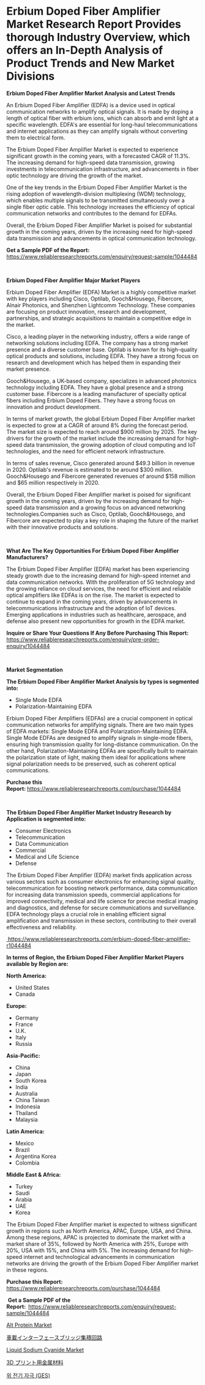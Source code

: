 <p><h1>Erbium Doped Fiber Amplifier Market Research Report Provides thorough Industry Overview, which offers an In-Depth Analysis of Product Trends and New Market Divisions</h1></p><p><strong>Erbium Doped Fiber Amplifier Market Analysis and Latest Trends</strong></p>
<p><p>An Erbium Doped Fiber Amplifier (EDFA) is a device used in optical communication networks to amplify optical signals. It is made by doping a length of optical fiber with erbium ions, which can absorb and emit light at a specific wavelength. EDFA's are essential for long-haul telecommunications and internet applications as they can amplify signals without converting them to electrical form.</p><p>The Erbium Doped Fiber Amplifier Market is expected to experience significant growth in the coming years, with a forecasted CAGR of 11.3%. The increasing demand for high-speed data transmission, growing investments in telecommunication infrastructure, and advancements in fiber optic technology are driving the growth of the market.</p><p>One of the key trends in the Erbium Doped Fiber Amplifier Market is the rising adoption of wavelength-division multiplexing (WDM) technology, which enables multiple signals to be transmitted simultaneously over a single fiber optic cable. This technology increases the efficiency of optical communication networks and contributes to the demand for EDFAs.</p><p>Overall, the Erbium Doped Fiber Amplifier Market is poised for substantial growth in the coming years, driven by the increasing need for high-speed data transmission and advancements in optical communication technology.</p></p>
<p><strong>Get a Sample PDF of the Report:&nbsp;</strong> <a href="https://www.reliableresearchreports.com/enquiry/request-sample/1044484">https://www.reliableresearchreports.com/enquiry/request-sample/1044484</a></p>
<p>&nbsp;</p>
<p><strong>Erbium Doped Fiber Amplifier Major Market Players</strong></p>
<p><p>Erbium Doped Fiber Amplifier (EDFA) Market is a highly competitive market with key players including Cisco, Optilab, Gooch&Housego, Fibercore, Alnair Photonics, and Shenzhen Lightcomm Technology. These companies are focusing on product innovation, research and development, partnerships, and strategic acquisitions to maintain a competitive edge in the market.</p><p>Cisco, a leading player in the networking industry, offers a wide range of networking solutions including EDFA. The company has a strong market presence and a diverse customer base. Optilab is known for its high-quality optical products and solutions, including EDFA. They have a strong focus on research and development which has helped them in expanding their market presence.</p><p>Gooch&Housego, a UK-based company, specializes in advanced photonics technology including EDFA. They have a global presence and a strong customer base. Fibercore is a leading manufacturer of specialty optical fibers including Erbium Doped Fibers. They have a strong focus on innovation and product development.</p><p>In terms of market growth, the global Erbium Doped Fiber Amplifier market is expected to grow at a CAGR of around 8% during the forecast period. The market size is expected to reach around $900 million by 2025. The key drivers for the growth of the market include the increasing demand for high-speed data transmission, the growing adoption of cloud computing and IoT technologies, and the need for efficient network infrastructure.</p><p>In terms of sales revenue, Cisco generated around $49.3 billion in revenue in 2020. Optilab's revenue is estimated to be around $300 million. Gooch&Housego and Fibercore generated revenues of around $158 million and $65 million respectively in 2020.</p><p>Overall, the Erbium Doped Fiber Amplifier market is poised for significant growth in the coming years, driven by the increasing demand for high-speed data transmission and a growing focus on advanced networking technologies.Companies such as Cisco, Optilab, Gooch&Housego, and Fibercore are expected to play a key role in shaping the future of the market with their innovative products and solutions.</p></p>
<p>&nbsp;</p>
<p><strong>What Are The Key Opportunities For Erbium Doped Fiber Amplifier Manufacturers?</strong></p>
<p><p>The Erbium Doped Fiber Amplifier (EDFA) market has been experiencing steady growth due to the increasing demand for high-speed internet and data communication networks. With the proliferation of 5G technology and the growing reliance on cloud services, the need for efficient and reliable optical amplifiers like EDFAs is on the rise. The market is expected to continue to expand in the coming years, driven by advancements in telecommunications infrastructure and the adoption of IoT devices. Emerging applications in industries such as healthcare, aerospace, and defense also present new opportunities for growth in the EDFA market.</p></p>
<p><strong>Inquire or Share Your Questions If Any Before Purchasing This Report:</strong> <a href="https://www.reliableresearchreports.com/enquiry/pre-order-enquiry/1044484">https://www.reliableresearchreports.com/enquiry/pre-order-enquiry/1044484</a></p>
<p>&nbsp;</p>
<p><strong>Market Segmentation</strong></p>
<p><strong>The Erbium Doped Fiber Amplifier Market Analysis by types is segmented into:</strong></p>
<p><ul><li>Single Mode EDFA</li><li>Polarization-Maintaining EDFA</li></ul></p>
<p><p>Erbium Doped Fiber Amplifiers (EDFAs) are a crucial component in optical communication networks for amplifying signals. There are two main types of EDFA markets: Single Mode EDFA and Polarization-Maintaining EDFA. Single Mode EDFAs are designed to amplify signals in single-mode fibers, ensuring high transmission quality for long-distance communication. On the other hand, Polarization-Maintaining EDFAs are specifically built to maintain the polarization state of light, making them ideal for applications where signal polarization needs to be preserved, such as coherent optical communications.</p></p>
<p><strong>Purchase this Report:&nbsp;</strong><a href="https://www.reliableresearchreports.com/purchase/1044484">https://www.reliableresearchreports.com/purchase/1044484</a></p>
<p>&nbsp;</p>
<p><strong>The Erbium Doped Fiber Amplifier Market Industry Research by Application is segmented into:</strong></p>
<p><ul><li>Consumer Electronics</li><li>Telecommunication</li><li>Data Communication</li><li>Commercial</li><li>Medical and Life Science</li><li>Defense</li></ul></p>
<p><p>The Erbium Doped Fiber Amplifier (EDFA) market finds application across various sectors such as consumer electronics for enhancing signal quality, telecommunication for boosting network performance, data communication for increasing data transmission speeds, commercial applications for improved connectivity, medical and life science for precise medical imaging and diagnostics, and defense for secure communications and surveillance. EDFA technology plays a crucial role in enabling efficient signal amplification and transmission in these sectors, contributing to their overall effectiveness and reliability.</p></p>
<p><a href="https://www.reliableresearchreports.com/erbium-doped-fiber-amplifier-r1044484">&nbsp;https://www.reliableresearchreports.com/erbium-doped-fiber-amplifier-r1044484</a></p>
<p><strong>In terms of Region, the Erbium Doped Fiber Amplifier Market Players available by Region are:</strong></p>
<p>
    <p> <strong> North America: </strong>
        <ul>
            <li>United States</li>
            <li>Canada</li>
        </ul>
        </p> 
    <p> <strong> Europe: </strong>
        <ul>
            <li>Germany</li>
            <li>France</li>
            <li>U.K.</li>
            <li>Italy</li>
            <li>Russia</li>
        </ul>
        </p> 
    <p> <strong> Asia-Pacific: </strong>
        <ul>
            <li>China</li>
            <li>Japan</li>
            <li>South Korea</li>
            <li>India</li>
            <li>Australia</li>
            <li>China Taiwan</li>
            <li>Indonesia</li>
            <li>Thailand</li>
            <li>Malaysia</li>
        </ul>
        </p> 
    <p> <strong> Latin America: </strong>
        <ul>
            <li>Mexico</li>
            <li>Brazil</li>
            <li>Argentina Korea</li>
            <li>Colombia</li>
        </ul>
        </p> 
    <p> <strong> Middle East & Africa: </strong>
        <ul>
            <li>Turkey</li>
            <li>Saudi</li>
            <li>Arabia</li>
            <li>UAE</li>
            <li>Korea</li>
        </ul>
    </p>
    </p>
<p><p>The Erbium Doped Fiber Amplifier market is expected to witness significant growth in regions such as North America, APAC, Europe, USA, and China. Among these regions, APAC is projected to dominate the market with a market share of 35%, followed by North America with 25%, Europe with 20%, USA with 15%, and China with 5%. The increasing demand for high-speed internet and technological advancements in communication networks are driving the growth of the Erbium Doped Fiber Amplifier market in these regions.</p></p>
<p><strong>Purchase this Report: </strong><a href="https://www.reliableresearchreports.com/purchase/1044484">https://www.reliableresearchreports.com/purchase/1044484</a></p>
<p>&nbsp;<strong>Get a Sample PDF of the Report:&nbsp;&nbsp;</strong><a href="https://www.reliableresearchreports.com/enquiry/request-sample/1044484">https://www.reliableresearchreports.com/enquiry/request-sample/1044484</a></p>
<p><strong></strong></p>
<p><p><a href="https://issuu.com/reportprime-2/docs/alt-protein-market-size-2030.pptx">Alt Protein Market</a></p><p><a href="https://github.com/tanyaali3/Market-Research-Report-List-1/blob/main/2057246112501.md">車載インターフェースブリッジ集積回路</a></p><p><a href="https://github.com/yoshih12/Market-Research-Report-List-3/blob/main/liquid-sodium-cyanide-market.md">Liquid Sodium Cyanide Market</a></p><p><a href="https://github.com/reliezer65/Market-Research-Report-List-1/blob/main/5654277112499.md">3D プリント用金属材料</a></p><p><a href="https://github.com/vseigx30c9a1j/Market-Research-Report-List-2/blob/main/7244665107396.md">위 전기 자극 (GES)</a></p></p>